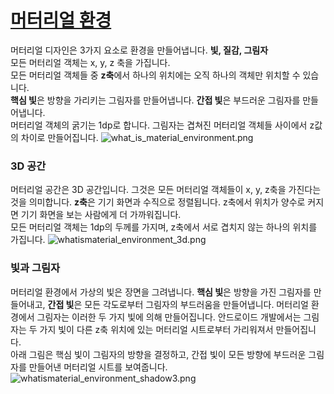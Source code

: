 # [머터리얼 환경](https://material.io/guidelines/material-design/environment.html)
머터리얼 디자인은 3가지 요소로 환경을 만들어냅니다. **빛, 질감, 그림자**<br>
모든 머터리얼 객체는 x, y, z 축을 가집니다.<br>
모든 머터리얼 객체들 중 **z축**에서 하나의 위치에는 오직 하나의 객체만 위치할 수 있습니다.<br>
**핵심 빛**은 방향을 가리키는 그림자를 만들어냅니다. **간접 빛**은 부드러운 그림자를 만들어냅니다.<br>
머터리얼 객체의 굵기는 1dp로 합니다.
그림자는 겹쳐진 머터리얼 객체들 사이에서 z값의 차이로 만들어집니다.
![what_is_material_environment.png](https://storage.googleapis.com/material-design/publish/material_v_11/assets/0B7WCemMG6e0VVFpiZ041SmhwY2c/what_is_material_environment.png)
<br>

### 3D 공간
머터리얼 공간은 3D 공간입니다. 그것은 모든 머터리얼 객체들이 x, y, z축을 가진다는 것을 의미합니다. **z축**은 기기 화면과 수직으로 정렬됩니다. z축에서 위치가 양수로 커지면 기기 화면을 보는 사람에게 더 가까워집니다.<br>
모든 머터리얼 객체는 1dp의 두께를 가지며, z축에서 서로 겹치지 않는 하나의 위치를 가집니다.
![whatismaterial_environment_3d.png](https://storage.googleapis.com/material-design/publish/material_v_11/assets/0Bx4BSt6jniD7UXpQYWltVjNPWXc/whatismaterial_environment_3d.png)
<br>

### 빛과 그림자
머터리얼 환경에서 가상의 빛은 장면을 그려냅니다. **핵심 빛**은 방향을 가진 그림자를 만들어내고, **간접 빛**은 모든 각도로부터 그림자의 부드러움을 만들어냅니다. 머터리얼 환경에서 그림자는 이러한 두 가지 빛에 의해 만들어집니다. 안드로이드 개발에서는 그림자는 두 가지 빛이 다른 z축 위치에 있는 머터리얼 시트로부터 가리워져서 만들어집니다.<br>
아래 그림은 핵심 빛이 그림자의 방향을 결정하고, 간접 빛이 모든 방향에 부드러운 그림자를 만들어낸 머터리얼 시트를 보여줍니다.
![whatismaterial_environment_shadow3.png](https://storage.googleapis.com/material-design/publish/material_v_11/assets/0B6Okdz75tqQsNnVmbTNMUF9DR0U/whatismaterial_environment_shadow3.png)

